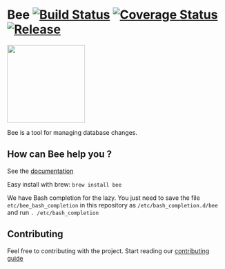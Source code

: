 # Bee [![Build Status](https://travis-ci.org/bluesoft/bee.svg)](https://travis-ci.org/bluesoft/bee) [![Coverage Status](https://coveralls.io/repos/bluesoft/bee/badge.svg)](https://coveralls.io/r/bluesoft/bee) [![Release](https://img.shields.io/github/release/bluesoft/bee.svg)](https://github.com/bluesoft/bee/releases)

<img src="http://bluesoft.github.io/bee/images/5186aefe.bee-logo.png" width="180px" />

Bee is a tool for managing database changes.

## How can Bee help you ?
See the [documentation](http://bluesoft.github.io/bee)

Easy install with brew:
`brew install bee`

We have Bash completion for the lazy. You just need to save the file `etc/bee_bash_completion` in this repository as `/etc/bash_completion.d/bee` and run `. /etc/bash_completion`

## Contributing

Feel free to contributing with the project. Start reading our [contributing guide](https://github.com/bluesoft/contributing)

